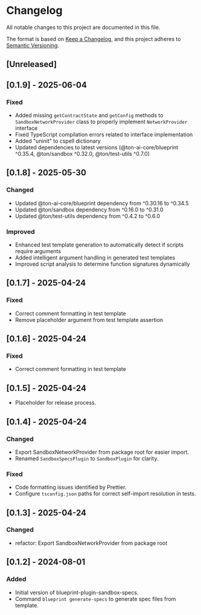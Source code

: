 # Changelog

All notable changes to this project are documented in this file.

The format is based on [Keep a Changelog](https://keepachangelog.com/en/1.0.0/),
and this project adheres to [Semantic Versioning](https://semver.org/spec/v2.0.0.html).

## [Unreleased]

## [0.1.9] - 2025-06-04

### Fixed
- Added missing `getContractState` and `getConfig` methods to `SandboxNetworkProvider` class to properly implement `NetworkProvider` interface
- Fixed TypeScript compilation errors related to interface implementation
- Added "uninit" to cspell dictionary
- Updated dependencies to latest versions (@ton-ai-core/blueprint ^0.35.4, @ton/sandbox ^0.32.0, @ton/test-utils ^0.7.0)

## [0.1.8] - 2025-05-30

### Changed
- Updated @ton-ai-core/blueprint dependency from ^0.30.16 to ^0.34.5
- Updated @ton/sandbox dependency from ^0.16.0 to ^0.31.0  
- Updated @ton/test-utils dependency from ^0.4.2 to ^0.6.0

### Improved
- Enhanced test template generation to automatically detect if scripts require arguments
- Added intelligent argument handling in generated test templates
- Improved script analysis to determine function signatures dynamically

## [0.1.7] - 2025-04-24

### Fixed
- Correct comment formatting in test template
- Remove placeholder argument from test template assertion

## [0.1.6] - 2025-04-24

### Fixed
- Correct comment formatting in test template

## [0.1.5] - 2025-04-24

- Placeholder for release process.

## [0.1.4] - 2025-04-24
### Changed
- Export SandboxNetworkProvider from package root for easier import.
- Renamed `SandboxSpecsPlugin` to `SandboxPlugin` for clarity.
### Fixed
- Code formatting issues identified by Prettier.
- Configure `tsconfig.json` paths for correct self-import resolution in tests.

## [0.1.3] - 2025-04-24
### Changed
- refactor: Export SandboxNetworkProvider from package root

## [0.1.2] - 2024-08-01 
### Added
- Initial version of blueprint-plugin-sandbox-specs.
- Command `blueprint generate-specs` to generate spec files from template.
